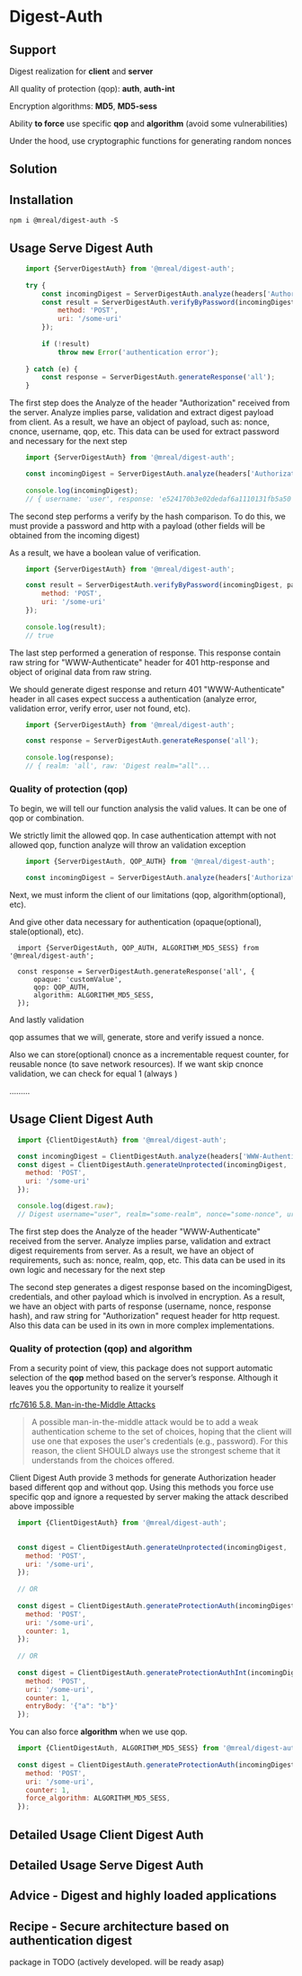 # Digest-Auth

## Support

 Digest realization for **client** and **server**

 All quality of protection (qop): **auth**, **auth-int**
 
 Encryption algorithms: **MD5**, **MD5-sess**
 
 Ability **to force** use specific **qop** and **algorithm** (avoid some vulnerabilities) 
 
 Under the hood, use cryptographic functions for generating random nonces

## Solution

## Installation

`npm i @mreal/digest-auth -S`

## Usage Serve Digest Auth

```javascript
    import {ServerDigestAuth} from '@mreal/digest-auth';
  
    try {
        const incomingDigest = ServerDigestAuth.analyze(headers['Authorization'], false);
        const result = ServerDigestAuth.verifyByPassword(incomingDigest, password, { 
            method: 'POST', 
            uri: '/some-uri' 
        });
        
        if (!result)
            throw new Error('authentication error');
          
    } catch (e) {
        const response = ServerDigestAuth.generateResponse('all');
    }
```


The first step does the Analyze of the header "Authorization" received from the server. 
Analyze implies parse, validation and extract digest payload from client.
As a result, we have an object of payload, such as: nonce, cnonce, username, qop, etc.
This data can be used for extract password and necessary for the next step

```javascript
    import {ServerDigestAuth} from '@mreal/digest-auth';

    const incomingDigest = ServerDigestAuth.analyze(headers['Authorization'], false);
    
    console.log(incomingDigest); 
    // { username: 'user', response: 'e524170b3e02dedaf6a1110131fb5a50', nonce: 'd8483aa2fe3f31fe8b9497ed63e4899f3e352d980f7c56f0' ...
```

The second step performs a verify by the hash comparison. To do this, we must provide a password and http with a payload (other fields will be obtained from the incoming digest)

As a result, we have a boolean value of verification.


```javascript
    import {ServerDigestAuth} from '@mreal/digest-auth';

    const result = ServerDigestAuth.verifyByPassword(incomingDigest, password, { 
        method: 'POST', 
        uri: '/some-uri' 
    });
    
    console.log(result);
    // true
```


The last step performed a generation of response. This response contain raw string for "WWW-Authenticate" header for 401 http-response and object of original data from raw string.

We should generate digest response and return 401 "WWW-Authenticate" header in all cases expect success a authentication (analyze error, validation error, verify error, user not found, etc).

```javascript
    import {ServerDigestAuth} from '@mreal/digest-auth';

    const response = ServerDigestAuth.generateResponse('all');
    
    console.log(response);
    // { realm: 'all', raw: 'Digest realm="all"...
```

### Quality of protection (qop) 

To begin, we will tell our function analysis the valid values. It can be one of qop or combination.

We strictly limit the allowed qop.
In case authentication attempt with not allowed qop, function analyze will throw an validation exception

```javascript
    import {ServerDigestAuth, QOP_AUTH} from '@mreal/digest-auth';

    const incomingDigest = ServerDigestAuth.analyze(headers['Authorization'], [QOP_AUTH]);
```

Next, we must inform the client of our limitations (qop, algorithm(optional), etc). 

And give other data necessary for authentication (opaque(optional), stale(optional), etc).

```
  import {ServerDigestAuth, QOP_AUTH, ALGORITHM_MD5_SESS} from '@mreal/digest-auth';

  const response = ServerDigestAuth.generateResponse('all', {
      opaque: 'customValue',
      qop: QOP_AUTH,
      algorithm: ALGORITHM_MD5_SESS,
  });
```

And lastly validation

qop assumes that we will, generate, store and verify issued a nonce. 

Also we can store(optional) cnonce as a incrementable request counter, for reusable nonce (to save network resources). 
If we want skip cnonce validation, we can check for equal 1 (always )

.........

## Usage Client Digest Auth

```javascript
  import {ClientDigestAuth} from '@mreal/digest-auth';

  const incomingDigest = ClientDigestAuth.analyze(headers['WWW-Authenticate']);
  const digest = ClientDigestAuth.generateUnprotected(incomingDigest, 'user', 'password', {
    method: 'POST',
    uri: '/some-uri'
  });

  console.log(digest.raw);
  // Digest username="user", realm="some-realm", nonce="some-nonce", uri="/some-uri", algorithm="MD5", response="48388ab4ca0c46a73e4d2f23ccc7632e"
```

The first step does the Analyze of the header "WWW-Authenticate" received from the server. 
Analyze implies parse, validation and extract digest requirements from server.
As a result, we have an object of requirements, such as: nonce, realm, qop, etc.
This data can be used in its own logic and necessary for the next step


The second step generates a digest response based on the incomingDigest, credentials, and other payload which is involved in encryption.
As a result, we have an object with parts of response (username, nonce, response hash), and raw string for "Authorization" request header for http request.
Also this data can be used in its own in more complex implementations.

### Quality of protection (qop) and algorithm

From a security point of view, this package does not support automatic selection of the **qop** method based on the server’s response. Although it leaves you the opportunity to realize it yourself

[rfc7616 5.8. Man-in-the-Middle Attacks](https://tools.ietf.org/html/rfc7616) 

>   A possible man-in-the-middle attack would be to add a weak
   authentication scheme to the set of choices, hoping that the client
   will use one that exposes the user's credentials (e.g., password).
   For this reason, the client SHOULD always use the strongest scheme
   that it understands from the choices offered.
   
   
Client Digest Auth provide 3 methods for generate Authorization header based different qop and without qop. Using this methods you force use specific qop and ignore a requested by server making the attack described above impossible  

```javascript
  import {ClientDigestAuth} from '@mreal/digest-auth';

  
  const digest = ClientDigestAuth.generateUnprotected(incomingDigest, 'user', 'password', {
    method: 'POST',
    uri: '/some-uri',
  });
  
  // OR
  
  const digest = ClientDigestAuth.generateProtectionAuth(incomingDigest, 'user', 'password', {
    method: 'POST',
    uri: '/some-uri',
    counter: 1,
  });
  
  // OR
  
  const digest = ClientDigestAuth.generateProtectionAuthInt(incomingDigest, 'user', 'password', {
    method: 'POST',
    uri: '/some-uri',
    counter: 1,
    entryBody: '{"a": "b"}'
  });
```

You can also force **algorithm** when we use qop.

```javascript
  import {ClientDigestAuth, ALGORITHM_MD5_SESS} from '@mreal/digest-auth';
  
  const digest = ClientDigestAuth.generateProtectionAuth(incomingDigest, 'user', 'password', {
    method: 'POST',
    uri: '/some-uri',
    counter: 1,
    force_algorithm: ALGORITHM_MD5_SESS,
  });
```



## Detailed Usage Client Digest Auth

## Detailed Usage Serve Digest Auth

## Advice - Digest and highly loaded applications

## Recipe - Secure architecture based on authentication digest

package in TODO (actively developed. will be ready asap)
